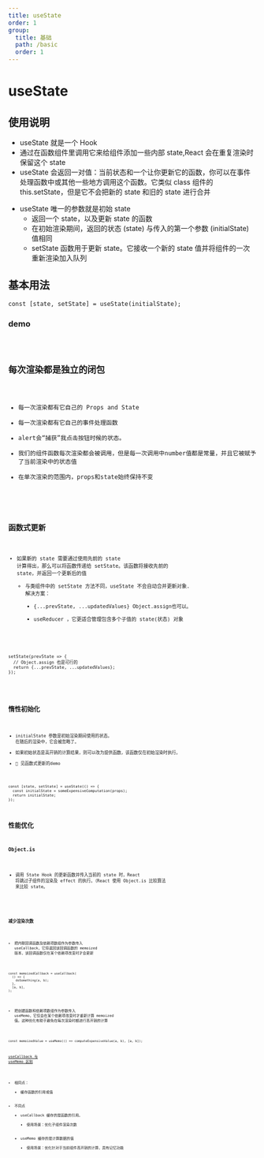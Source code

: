 ```yaml
---
title: useState
order: 1
group:
  title: 基础
  path: /basic
  order: 1
---
```



# useState

## 使用说明
* useState 就是一个 Hook
* 通过在函数组件里调用它来给组件添加一些内部 state,React 会在重复渲染时保留这个 state
* useState 会返回一对值：当前状态和一个让你更新它的函数，你可以在事件处理函数中或其他一些地方调用这个函数。它类似 class 组件的 this.setState，但是它不会把新的 state 和旧的 state 进行合并
- useState 唯一的参数就是初始 state
  - 返回一个 state，以及更新 state 的函数
  - 在初始渲染期间，返回的状态 (state) 与传入的第一个参数 (initialState) 值相同
  - setState 函数用于更新 state。它接收一个新的 state 值并将组件的一次重新渲染加入队列

## 基本用法
```
const [state, setState] = useState(initialState);
```
### demo
<code src="./demo/demo1.jsx">

## 每次渲染都是独立的闭包
- 每一次渲染都有它自己的 Props and State
- 每一次渲染都有它自己的事件处理函数
- alert会“捕获”我点击按钮时候的状态。
- 我们的组件函数每次渲染都会被调用，但是每一次调用中number值都是常量，并且它被赋予了当前渲染中的状态值
- 在单次渲染的范围内，props和state始终保持不变

<code src="./demo/demo2.jsx" />

## 函数式更新
- 如果新的 state 需要通过使用先前的 state 计算得出，那么可以将函数传递给 setState。该函数将接收先前的 state，并返回一个更新后的值
  - 与类组件中的 setState 方法不同，useState 不会自动合并更新对象. 解决方案：
    - {...prevState, ...updatedValues} Object.assign也可以。
    - useReducer ，它更适合管理包含多个子值的 state(状态) 对象
```
setState(prevState => {
  // Object.assign 也是可行的
  return {...prevState, ...updatedValues};
});
```

<code src="./demo/demo3.jsx">

## 惰性初始化
- initialState 参数是初始渲染期间使用的状态。 在随后的渲染中，它会被忽略了。 
- 如果初始状态是高开销的计算结果，则可以改为提供函数，该函数仅在初始渲染时执行。
- 🌰  见函数式更新的demo
```
const [state, setState] = useState(() => {
  const initialState = someExpensiveComputation(props);
  return initialState;
});
```
## 性能优化
### Object.is
- 调用 State Hook 的更新函数并传入当前的 state 时，React 将跳过子组件的渲染及 effect 的执行。（React 使用 Object.is 比较算法 来比较 state。
  
<code src="./demo/demo4.jsx" />

### 减少渲染次数
- 把内联回调函数及依赖项数组作为参数传入 useCallback，它将返回该回调函数的 memoized 版本，该回调函数仅在某个依赖项改变时才会更新
```
const memoizedCallback = useCallback(
  () => {
    doSomething(a, b);
  },
  [a, b],
);
```

- 把创建函数和依赖项数组作为参数传入 useMemo，它仅会在某个依赖项改变时才重新计算 memoized 值。这种优化有助于避免在每次渲染时都进行高开销的计算

```
const memoizedValue = useMemo(() => computeExpensiveValue(a, b), [a, b]);
```

 [useCallback 与 useMemo 区别](https://github.com/monsterooo/blog/issues/37)

- 相同点：
  - 缓存函数的引用或值
- 不同点
  - useCallback 缓存的是函数的引用。
    - 使用场景：优化子组件渲染次数
  - useMemo 缓存的是计算数据的值
    - 使用场景：优化针对于当前组件高开销的计算，具有记忆功能


<code src="./demo/demo5.jsx">

